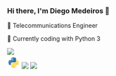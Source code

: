 ### Hi there, I'm Diego Medeiros 👋

📶 Telecommunications Engineer  

🐍 Currently coding with Python 3


<div>
  <a href="https://github.com/diegodafranca">
  <img height="180em" src="https://github-readme-stats.vercel.app/api?username=diegodafranca&show_icons=true&theme=light&include_all_commits=true&count_private=true"/>
</div>
  

<div>
  <a href="https://www.python.org/" target="_blank"><img height="30em" src="https://raw.githubusercontent.com/devicons/devicon/master/icons/python/python-original.svg" target="_blank"></a>
  <a href="https://instagram.com/diegodafranca" target="_blank"><img src="https://img.shields.io/badge/-Instagram-%23E4405F?style=for-the-badge&logo=instagram&logoColor=white" target="_blank"></a>
  <a href="https://www.linkedin.com/in/diegodafranca" target="_blank"><img src="https://img.shields.io/badge/-LinkedIn-%230077B5?style=for-the-badge&logo=linkedin&logoColor=white" target="_blank"></a>  
</div>
  
